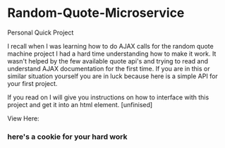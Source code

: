 # Random-Quote-Microservice
Personal Quick Project

I recall when I was learning how to do AJAX calls for the random quote machine project I had a hard time understanding how to make it work. It wasn't helped by the few available quote api's and trying to read and understand AJAX documentation for the first time. If you are in this or similar situation yourself you are in luck because here is a simple API for your first project.

If you read on I will give you instructions on how to interface with this project and get it into an html element.
[unfinised]

View Here:

### here's a cookie for your hard work
